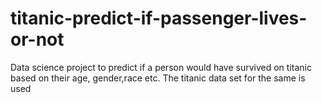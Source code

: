 # titanic-predict-if-passenger-lives-or-not
Data science project to predict if a person would have survived on titanic based on their age, gender,race etc. The titanic data set for the same is used
